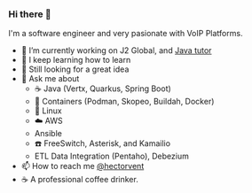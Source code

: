 ### Hi there 👋

I'm a software engineer and very pasionate with VoIP Platforms.   

- 🔭 I’m currently working on J2 Global, and  [Java tutor](https://www.wyzant.com/Tutors/hectorvent)
- 🌱 I keep learning how to learn
- 👯 Still looking for a great idea
- 💬 Ask me about 
  - :coffee: Java (Vertx, Quarkus, Spring Boot) 
  - :whale2: Containers (Podman, Skopeo, Buildah, Docker) 
  - :penguin: Linux
  - :cloud: AWS
  - Ansible
  - :phone: FreeSwitch, Asterisk, and Kamailio
  - ETL Data Integration (Pentaho), Debezium
- :mailbox: How to reach me [@hectorvent](https://twitter.com/hectorvent)
- :coffee: A professional coffee drinker.
